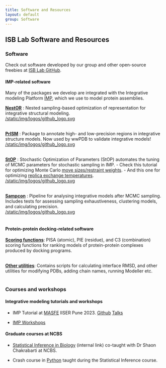 ```yaml
---
title: Software and Resources
layout: default
group: Software
---
```


## ISB Lab Software and Resources

### Software

Check out software developed by our group and other open-source freebies at [ISB Lab GitHub](https://github.com/isblab). <br>


#### IMP-related software

Many of the packages we develop are integrated with the Integrative modeling Platform [IMP](https://integrativemodeling.org/), which we use to model protein assemblies. <br>

[**NestOR**](https://github.com/isblab/nestor) : Nested sampling-based optimization of representation for integrative structural modeling. <br>
[/static/img/logos/github_logo.svg](https://github.com/isblab/nestor) <br> <br>

[**PrISM**](https://github.com/isblab/prism) : Package to annotate high- and low-precision regions in integrative structure models. Now used by wwPDB to validate integrative models! <br>
[/static/img/logos/github_logo.svg](https://github.com/isblab/prism) <br> <br>


[**StOP**](https://github.com/isblab/stop) : Stochastic Optimization of Parameters (StOP) automates the tuning of MCMC parameters for stochastic sampling in IMP.
	-  Check this tutorial for optimizing Monte Carlo [move sizes/restraint weights](https://github.com/isblab/stop/blob/main/docs/tutorial_basic.md).
	-  And this one for optimizing [replica exchange temperatures](https://github.com/isblab/stop/blob/main/docs/tutorial_replica.md). <br>
[/static/img/logos/github_logo.svg](https://github.com/isblab/stop) <br> <br>


[**Sampcon**](https://github.com/salilab/imp-sampcon) : Pipeline for analysing integrative models after MCMC sampling. Includes tests for assessing sampling exhaustiveness, clustering models, and calculating precision. <br>
[/static/img/logos/github_logo.svg](https://github.com/salilab/imp-sampcon) <br> <br>


#### Protein-protein docking-related software

[**Scoring functions**](https://github.com/isblab/dockingScripts/tree/main/capriScripts/potentials): PISA (atomic), PIE (residue), and C3 (combination) scoring functions for ranking models of protein-protein complexes produced by docking programs.  <br><br>

[**Other utilities**](https://github.com/isblab/dockingScripts): Contains scripts for calculating interface RMSD, and other utilities for modifying PDBs, adding chain names, running Modeller etc.  <br><br> 


### Courses and workshops

#### Integrative modeling tutorials and workshops

- IMP Tutorial at [MASFE](https://sites.google.com/acads.iiserpune.ac.in/masfe/home) IISER Pune 2023. [Github](https://github.com/isblab/IMP_Tutorial) [Talks](https://drive.google.com/drive/folders/188BHx67a8Wq53nDTanM-vWwX3X9F_OS5) <br>

- [IMP Workshops](https://integrativemodeling.org/talks.html)  <br>

#### Graduate courses at NCBS

- [Statistical Inference in Biology](http://moodle.ncbs.res.in/course/view.php?id=107) (internal link) co-taught with Dr Shaon Chakrabarti at NCBS.  <br>

- Crash course in [Python](https://github.com/isblab/pycrash) taught during the Statistical Inference course.  <br>
